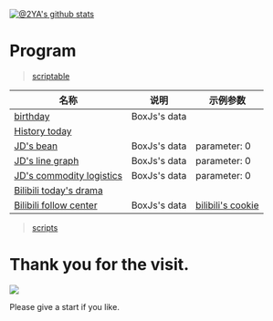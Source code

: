[![@2YA's github stats](https://github-readme-stats.vercel.app/api?username=2YA&show_icons=true)](https://github.com/anuraghazra/github-readme-stats)
# Program

> [scriptable](https://github.com/dompling/Scriptable)

| 名称                          | 说明       | 示例参数                                                                                            |
| ----------------------------- | ---------- | --------------------------------------------------------------------------------------------------- |
| [birthday](/Scriptable/Scripts/Birthday)            | BoxJs's data |                                                                                                     |
| [History today](/Scriptable/Scripts/HistoryToday) |            |                                                                                                     |
| [JD's bean](/Scriptable/Scripts/JDDou)    | BoxJs's data | parameter: 0                                                |
| [JD's line graph](/Scriptable/Scripts/JDDouK) | BoxJs's data | parameter: 0                                                |
| [JD's commodity logistics](/Scriptable/Scripts/JDWuLiu)      | BoxJs's data | parameter: 0                                                |
| [Bilibili today's drama](/Scriptable/Scripts/BiliBiliWatch)  |            |                                                                                                     |
| [Bilibili follow center](/Scriptable/Scripts/BiliBili)  | BoxJs's data | [bilibili's cookie](https://raw.githubusercontent.com/dompling/Script/master/BiliBili/bilibili.cookie.js) |

> [scripts](https://github.com/dompling/Script)

# Thank you for the visit.
![](http://profile-counter.glitch.me/2YA/count.svg)

Please give a start if you like.

